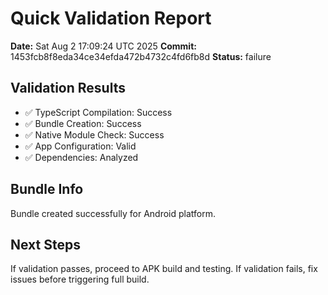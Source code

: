 # Quick Validation Report

**Date:** Sat Aug  2 17:09:24 UTC 2025
**Commit:** 1453fcb8f8eda34ce34efda472b4732c4fd6fb8d
**Status:** failure

## Validation Results

- ✅ TypeScript Compilation: Success
- ✅ Bundle Creation: Success  
- ✅ Native Module Check: Success
- ✅ App Configuration: Valid
- ✅ Dependencies: Analyzed

## Bundle Info

Bundle created successfully for Android platform.

## Next Steps

If validation passes, proceed to APK build and testing.
If validation fails, fix issues before triggering full build.
